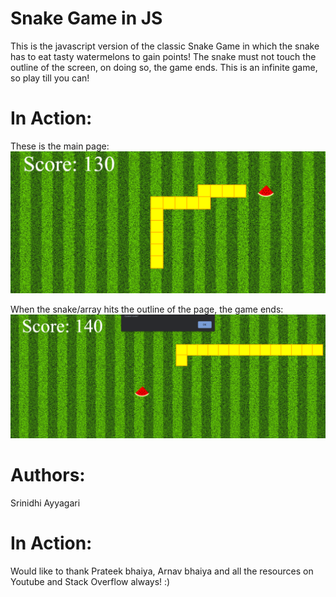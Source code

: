 # Snake Game in JS
This is the javascript version of the classic Snake Game in which the snake has to eat tasty watermelons to gain points! 
The snake must not touch the outline of the screen, on doing so, the game ends.
This is an infinite game, so play till you can!

# In Action:
These is the main page:
![mainpage](sg.png)

When the snake/array hits the outline of the page, the game ends:
![mainpage](sg1.png)


# Authors:
Srinidhi Ayyagari

# In Action:
Would like to thank Prateek bhaiya, Arnav bhaiya and all the resources on Youtube and Stack Overflow always! :)

